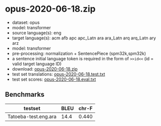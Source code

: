# opus-2020-06-18.zip

* dataset: opus
* model: transformer
* source language(s): eng
* target language(s): acm afb apc apc_Latn ara ara_Latn arq arq_Latn ary arz
* model: transformer
* pre-processing: normalization + SentencePiece (spm32k,spm32k)
* a sentence initial language token is required in the form of `>>id<<` (id = valid target language ID)
* download: [opus-2020-06-18.zip](https://object.pouta.csc.fi/Tatoeba-MT-models/eng-ara/opus-2020-06-18.zip)
* test set translations: [opus-2020-06-18.test.txt](https://object.pouta.csc.fi/Tatoeba-MT-models/eng-ara/opus-2020-06-18.test.txt)
* test set scores: [opus-2020-06-18.eval.txt](https://object.pouta.csc.fi/Tatoeba-MT-models/eng-ara/opus-2020-06-18.eval.txt)

## Benchmarks

| testset               | BLEU  | chr-F |
|-----------------------|-------|-------|
| Tatoeba-test.eng.ara 	| 14.4 	| 0.440 |

